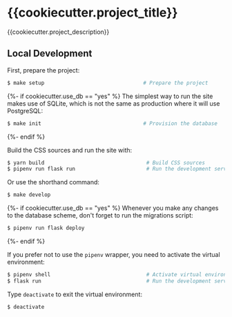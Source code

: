 # {{cookiecutter.project_title}}

{{cookiecutter.project_description}}

## Local Development

First, prepare the project:

``` bash
$ make setup                                # Prepare the project
```

{%- if cookiecutter.use_db == "yes" %}
The simplest way to run the site makes use of SQLite, which is not the same as production where it will use PostgreSQL:

``` bash
$ make init                                 # Provision the database
```
{%- endif %}

Build the CSS sources and run the site with:

``` bash
$ yarn build                                 # Build CSS sources
$ pipenv run flask run                       # Run the development server
```

Or use the shorthand command:

``` bash
$ make develop
```

{%- if cookiecutter.use_db == "yes" %}
Whenever you make any changes to the database scheme, don't forget to run the migrations script:

``` bash
$ pipenv run flask deploy
```
{%- endif %}

If you prefer not to use the `pipenv` wrapper, you need to activate the virtual environment:

``` bash
$ pipenv shell                               # Activate virtual environment
$ flask run                                  # Run the development server
```

Type `deactivate` to exit the virtual environment:

``` bash
$ deactivate
```
